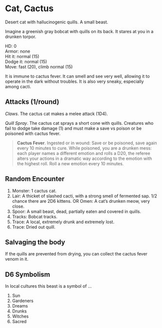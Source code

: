 # Cat, Cactus

Desert cat with hallucinogenic quills. A small beast.

Imagine a greenish gray bobcat with quills on its back. It stares at you in a drunken torpor.

HD: 0 <br />
Armor: none <br />
Hit it: normal (15)<br />
Dodge it: normal (15)<br />
Move: fast (20), climb normal (15) <br /> 	 

It is immune to cactus fever. It can smell and see very well, allowing it to operate in the dark without troubles. It is also very sneaky, especially among cacti.

## Attacks (1/round)

*Claws*. The cactus cat makes a melee attack (1D4).

*Quill Spray*. The cactus cat sprays a short cone with quills. Creatures who fail to dodge take damage (1) and must make a save vs poison or be poisoned with cactus fever.

> **Cactus Fever**. Ingested or in wound: Save or be poisoned, save again every 10 minutes to cure. While poisoned, you are a drunken mess: each player names a different emotion and rolls a D20, the referee alters your actions in a dramatic way according to the emotion with the highest roll. Roll a new emotion every 10 minutes.

## Random Encounter

1. Monster: 1 cactus cat.
1. Lair: A thicket of slashed cacti, with a strong smell of fermented sap. 1/2 chance there are 2D6 kittens. OR Omen: A cat’s drunken meow, very close.
1. Spoor: A small beast, dead, partially eaten and covered in quills.
1. Tracks: Bobcat tracks.
1. Trace: A local, extremely drunk and extremely lost.
1. Trace: Dried out quill.

## Salvaging the body

If the quills are prevented from drying, you can collect the cactus fever venom in it.

## D6 Symbolism

In local cultures this beast is a symbol of …

1. Sun
1. Gardeners
1. Dreams
1. Drunks
1. Witches
1. Sacred


